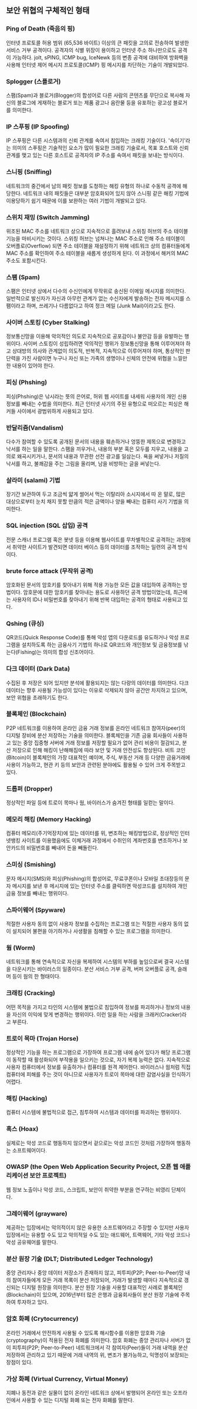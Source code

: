 ## 보안 위협의 구체적인 형태

### Ping of Death (죽음의 핑)
인터넷 프로토콜 허용 범위 (65,536 바이트) 이상의 큰 패킷을 고의로 전송하여 발생한 서비스 거부 공격이다. 공격자의 식별 위장이 용이하고 인터넷 주소 하나만으로도 공격이 가능하다. jolt, sPING, ICMP bug, IceNewk 등의 변종 공격에 대비하여 방화벽을 사용해 인터넷 제어 메시지 프로토콜(ICMP) 핑 메시지를 차단하는 기술이 개발되었다.

### Splogger (스플로거)
스팸(Spam)과 블로거(Blogger)의 합성어로 다른 사람의 콘텐츠를 무단으로 복사해 자신의 블로그에 게재하는 블로거 또는 제품 광고나 음란물 등을 유포하는 광고성 블로거를 의미한다.

### IP 스푸핑 (IP Spoofing)
IP 스푸핑은 다른 시스템과의 신뢰 관계를 속여서 침입하는 크래킹 기술이다. '속이기'라는 의미의 스푸핑은 기술적인 요소가 많이 필요한 크래킹 기술로서, 목표 호스트와 신뢰 관계를 맺고 있는 다른 호스트로 공격자의 IP 주소를 속여서 패킷을 보내는 방식이다.

### 스니핑 (Sniffing)
네트워크의 중간에서 남의 패킷 정보를 도청하는 해킹 유형의 하나로 수동적 공격에 해당한다. 네트워크 내의 패킷들은 대부분 암호화되어 있지 않아 스니핑 같은 해킹 기법에 이용당하기 쉽기 때문에 이를 보완하는 여러 기법이 개발되고 있다.

### 스위치 재밍 (Switch Jamming)
위조된 MAC 주소를 네트워크 상으로 지속적으로 흘려보내 스위칭 허브의 주소 테이블 기능을 마비시키는 것이다. 스위칭 허브는 넘쳐나는 MAC 주소로 인해 주소 테이블이 오버플로(Overflow) 되면 주소 테이블을 재설정하기 위해 네트워크 상의 컴퓨터들에게 MAC 주소를 확인하여 주소 테이블을 새롭게 생성하게 된다. 이 과정에서 해커의 MAC 주소도 포함시킨다.

### 스팸 (Spam)
스팸은 인터넷 상에서 다수의 수신인에게 무작위로 송신된 이메일 메시지를 의미한다. 일반적으로 발신자가 자신과 아무런 관계가 없는 수신자에게 발송하는 전자 메시지를 스팸이라고 하며, 쓰레기나 다름없다고 하여 정크 메일 (Junk Mail)이라고도 한다.

### 사이버 스토킹 (Cyber Stalking)
정보통신망을 이용해 악의적인 의도로 지속적으로 공포감이나 불안감 등을 유발하는 행위이다. 사이버 스토킹이 성립하려면 악의적인 행위가 정보통신망을 통해 이루어져야 하고 상대방의 의사와 관계없이 의도적, 반복적, 지속적으로 이루어져야 하며, 통상적인 판단력을 가진 사람이면 누구나 자신 또는 가족의 생명이나 신체의 안전에 위협을 느낄만한 내용이 있어야 한다.

### 피싱 (Phshing)
피싱(Phshing)은 낚시라는 뜻의 은어로, 허위 웹 사이트를 내세워 사용자의 개인 신용 정보를 빼내는 수법을 의미한다. 최근 인터넷 사기의 주된 유형으로 떠오르는 피싱은 해커들 사이에서 광범위하게 사용되고 있다.

### 반달리즘(Vandalism)
다수가 참여할 수 있도록 공개된 문서의 내용을 훼손하거나 엉뚱한 제목으로 변경하고 낙서를 하는 일을 말한다. 스팸을 끼우거나, 내용의 부분 혹은 모두를 지우고, 내용을 고의로 왜곡시키거나, 문서의 내용과 무관한 선전 광고를 일삼는다. 욕을 써넣거나 저질의 낙서를 하고, 불쾌감을 주는 그림을 올리며, 남을 비방하는 글을 써넣는다.

### 살라미 (salami) 기법
장기간 보관하여 두고 조금씩 얇게 썰어서 먹는 이탈리아 소시지에서 따 온 말로, 많은 대상으로부터 눈치 채지 못할 만큼의 적은 금액이나 양을 빼내는 컴퓨터 사기 기법을 의미한다.

### SQL injection (SQL 삽입) 공격
전문 스캐너 프로그램 혹은 봇넷 등을 이용해 웹사이트를 무차별적으로 공격하는 과정에서 취약한 사이트가 발견되면 데이터 베이스 등의 데이터를 조작하는 일련의 공격 방식이다.

### brute force attack (무작위 공격)
암호화된 문서의 암호키를 찾아내기 위해 적용 가능한 모든 값을 대입하여 공격하는 방법이다. 암호문에 대한 암호키를 찾아내는 용도로 사용하던 공격 방법이었는데, 최근에는 사용자의 ID나 비밀번호를 찾아내기 위해 반복 대입하는 공격의 형태로 사용되고 있다.

### Qshing (큐싱)
QR코드(Quick Response Code)를 통해 악성 앱의 다운로드를 유도하거나 악성 프로그램을 설치하도록 하는 금융사기 기법의 하나로 QR코드와 개인정보 및 금융정보를 낚는다(Fishing)는 의미의 합성 신조어이다.

### 다크 데이터 (Dark Data)
수집된 후 저장은 되어 있지만 분석에 활용되지는 않는 다량의 데이터를 의미한다. 다크 데이터는 향후 사용될 가능성이 있다는 이유로 삭제되지 않아 공간만 차지하고 있으며, 보안 위협을 초래하기도 한다.

### 블록체인 (Blockchain)
P2P 네트워크를 이용하여 온라인 금융 거래 정보를 온라인 네트워크 참여자(peer)의 디지털 장비에 분산 저장하는 기술을 의미한다. 블록체인을 기존 금융 회사들이 사용하고 있는 중앙 집중형 서버에 거래 정보를 저장할 필요가 없어 관리 비용이 절감되고, 분산 저장으로 인해 해킹이 난해해짐에 따라 보안 및 거래 안전성도 향상된다. 비트 코인 (Bitcoin)이 블록체인의 가장 대표적인 예이며, 주식, 부동산 거래 등 다양한 금융거래에 사용이 가능하고, 현관 키 등의 보안과 관련된 분야에도 활용될 수 있어 크게 주목받고 있다.

### 드롭퍼 (Dropper)
정상적인 파일 등에 트로이 목마나 웜, 바이러스가 숨겨진 형태를 일컫는 말이다.

### 메모리 해킹 (Memory Hacking)
컴퓨터 메모리(주기억장치)에 있는 데이터를 위, 변조하는 해킹방법으로, 정상적인 인터넷뱅킹 사이트를 이용했음에도 이체거래 과정에서 수취인의 계좌번호를 변조하거나 보안카드의 비밀번호를 빼내어 돈을 빼돌린다.

### 스미싱 (Smishing)
문자 메시지(SMS)와 피싱(Phishing)의 합성어로, 무료쿠폰이나 모바일 초대장등의 문자 메시지를 보낸 후 메시지에 있는 인터넷 주소를 클릭하면 악성코드를 설치하여 개인 금융 정보를 빼내는 행위이다.

### 스파이웨어 (Spyware)
적절한 사용자 동의 없이 사용자 정보를 수집하는 프로그램 또는 적절한 사용자 동의 없이 설치되어 불편을 야기하거나 사생활을 침해할 수 있는 프로그램을 의미한다.

### 웜 (Worm)
네트워크를 통해 연속적으로 자신을 복제하여 시스템의 부하를 높임으로써 결국 시스템을 다운시키는 바이러스의 일종이다. 분산 서비스 거부 공격, 버퍼 오버플로 공격, 슬래머 등이 웜의 한 형태이다.

### 크래킹 (Cracking)
어떤 목적을 가지고 타인의 시스템에 불법으로 침입하여 정보를 파괴하거나 정보의 내용을 자신의 이익에 맞게 변경하는 행위이다. 이런 일을 하는 사람을 크래커(Cracker)라고 부른다.

### 트로이 목마 (Trojan Horse)
정상적인 기능을 하는 프로그램으로 가장하여 프로그램 내에 숨어 있다가 해당 프로그램이 동작할 때 활성화되어 부작용을 일으키는 것으로, 자기 복제 능력은 없다. 지속적으로 사용자 컴퓨터에서 정보를 유출하거나 컴퓨터를 원격 제어한다. 바이러스나 웜처럼 직접 컴퓨터에 피해를 주는 것이 아니므로 사용자가 트로이 목마에 대한 감염사실을 인식하기 어렵다.

### 해킹 (Hacking)
컴퓨터 시스템에 불법적으로 접근, 침투하여 시스템과 데이터를 파괴하는 행위이다.

### 혹스 (Hoax)
실제로는 악성 코드로 행동하지 않으면서 겉으로는 악성 코드인 것처럼 가장하여 행동하는 소프트웨어이다.

### OWASP (the Open Web Application Security Project, 오픈 웹 애플리케이션 보안 프로젝트)
웹 정보 노출이나 악성 코드, 스크립트, 보안이 취약한 부분을 연구하는 비영리 단체이다.

### 그레이웨어 (grayware)
제공하는 입장에서는 악의적이지 않은 유용한 소프트웨어라고 주장할 수 있지만 사용자 입장에서는 유용할 수도 있고 악의적일 수도 있는 애드웨어, 트랙웨어, 기타 악성 코드나 악성 공유웨어를 말한다.

### 분산 원장 기술 (DLT; Distributed Ledger Technology)
중앙 관리자나 중앙 데이터 저장소가 존재하지 않고, 피투피(P2P; Peer-to-Peer)망 내의 참여자들에게 모든 거래 목록이 분산 저장되어, 거래가 발생할 때마다 지속적으로 갱신되는 디지털 원장을 의미한다. 분산 원장 기술을 사용할 대표적인 사례로 블록체인(Blockchain)이 있으며, 2016년부터 많은 은행과 금융회사들이 분산 원장 기술에 주목하여 투자하고 있다.

### 암호 화폐 (Crytocurrency)
온라인 거래에서 안전하게 사용될 수 있도록 해시함수를 이용한 암호화 기술(cryptography)이 적용된 전자 화폐를 의미한다. 암호 화폐는 중앙 관리자나 서버가 없이 피투피(P2P; Peer-to-Peer) 네트워크에서 각 참여자(Peer)들이 거래 내역을 분산 저장하여 관리하고 있기 때문에 거래 내역의 위, 변조가 불가능하고, 익명성이 보장되는 장점이 있다.

### 가상 화폐 (Virtual Currency, Virtual Money)
지폐나 동전과 같은 실물이 없이 온라인 네트워크 상에서 발행되어 온라인 또는 오프라인에서 사용할 수 있는 디지털 화폐 또는 전자 화폐를 말한다.
